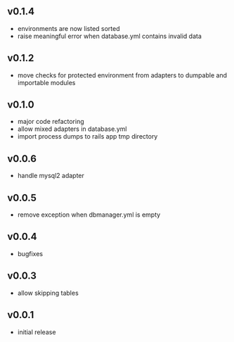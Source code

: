 ## v0.1.4

* environments are now listed sorted
* raise meaningful error when database.yml contains invalid data

## v0.1.2

* move checks for protected environment from adapters to dumpable and importable modules

## v0.1.0

* major code refactoring
* allow mixed adapters in database.yml
* import process dumps to rails app tmp directory

## v0.0.6

* handle mysql2 adapter

## v0.0.5

* remove exception when dbmanager.yml is empty

## v0.0.4

* bugfixes

## v0.0.3

* allow skipping tables

## v0.0.1

* initial release
